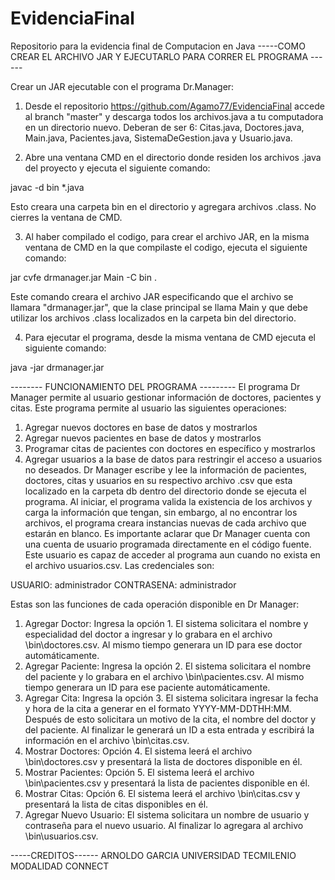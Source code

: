 # EvidenciaFinal
Repositorio para la evidencia final de Computacion en Java
-----COMO CREAR EL ARCHIVO JAR Y EJECUTARLO PARA CORRER EL PROGRAMA ------

Crear un JAR ejecutable con el programa Dr.Manager:

1) Desde el repositorio https://github.com/Agamo77/EvidenciaFinal accede al branch "master" y descarga todos los archivos.java a tu computadora en un directorio nuevo. Deberan de ser 6: Citas.java, Doctores.java, Main.java, Pacientes.java, SistemaDeGestion.java y Usuario.java.

2) Abre una ventana CMD en el directorio donde residen los archivos .java del proyecto y ejecuta el siguiente comando:

javac -d bin *.java

Esto creara una carpeta bin en el directorio y agregara archivos .class. No cierres la ventana de CMD.

3) Al haber compilado el codigo, para crear el archivo JAR, en la misma ventana de CMD en la que compilaste el codigo, ejecuta el siguiente comando:

jar cvfe drmanager.jar Main -C bin .

Este comando creara el archivo JAR especificando que el archivo se llamara "drmanager.jar", que la clase principal se llama Main y que debe utilizar los archivos .class localizados en la carpeta bin del directorio.

4) Para ejecutar el programa, desde la misma ventana de CMD ejecuta el siguiente comando:

java -jar drmanager.jar

-------- FUNCIONAMIENTO DEL PROGRAMA ---------
El programa Dr Manager permite al usuario gestionar información de doctores, pacientes y citas. Este programa permite al usuario las siguientes operaciones:
1.	Agregar nuevos doctores en base de datos y mostrarlos
2.	Agregar nuevos pacientes en base de datos y mostrarlos
3.	Programar citas de pacientes con doctores en específico y mostrarlos
4.	Agregar usuarios a la base de datos para restringir el acceso a usuarios no deseados.
Dr Manager escribe y lee la información de pacientes, doctores, citas y usuarios en su respectivo archivo .csv que esta localizado en la carpeta db dentro del directorio donde se ejecuta el programa. Al iniciar, el programa valida la existencia de los archivos y carga la información que tengan, sin embargo, al no encontrar los archivos, el programa creara instancias nuevas de cada archivo que estarán en blanco.
Es importante aclarar que Dr Manager cuenta con una cuenta de usuario programada directamente en el código fuente. Este usuario es capaz de acceder al programa aun cuando no exista en el archivo usuarios.csv. Las credenciales son:

USUARIO: administrador
CONTRASENA: administrador

Estas son las funciones de cada operación disponible en Dr Manager:

1.	Agregar Doctor: Ingresa la opción 1. El sistema solicitara el nombre y especialidad del doctor a ingresar y lo grabara en el archivo \bin\doctores.csv. Al mismo tiempo generara un ID para ese doctor automáticamente.
2.	Agregar Paciente: Ingresa la opción 2. El sistema solicitara el nombre del paciente y lo grabara en el archivo \bin\pacientes.csv. Al mismo tiempo generara un ID para ese paciente automáticamente.
3.	Agregar Cita: Ingresa la opción 3. El sistema solicitara ingresar la fecha y hora de la cita a generar en el formato YYYY-MM-DDTHH:MM. Después de esto solicitara un motivo de la cita, el nombre del doctor y del paciente. Al finalizar le generará un ID a esta entrada y escribirá la información en el archivo \bin\citas.csv.
4.	Mostrar Doctores: Opción 4. El sistema leerá el archivo \bin\doctores.csv y presentará la lista de doctores disponible en él.
5.	Mostrar Pacientes: Opción 5. El sistema leerá el archivo \bin\pacientes.csv y presentará la lista de pacientes disponible en él.
6.	Mostrar Citas: Opción 6. El sistema leerá el archivo \bin\citas.csv y presentará la lista de citas disponibles en él.
7.	Agregar Nuevo Usuario: El sistema solicitara un nombre de usuario y contraseña para el nuevo usuario. Al finalizar lo agregara al archivo \bin\usuarios.csv.



-----CREDITOS------
ARNOLDO GARCIA UNIVERSIDAD TECMILENIO MODALIDAD CONNECT
